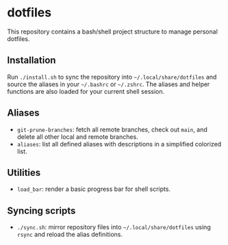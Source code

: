 # dotfiles

This repository contains a bash/shell project structure to manage personal dotfiles.

## Installation
Run `./install.sh` to sync the repository into `~/.local/share/dotfiles` and source the aliases in your `~/.bashrc` or `~/.zshrc`. The aliases and helper functions are also loaded for your current shell session.

## Aliases
- `git-prune-branches`: fetch all remote branches, check out `main`, and delete all other local and remote branches.
- `aliases`: list all defined aliases with descriptions in a simplified colorized list.

## Utilities
- `load_bar`: render a basic progress bar for shell scripts.

## Syncing scripts
- `./sync.sh`: mirror repository files into `~/.local/share/dotfiles` using `rsync` and reload the alias definitions.
